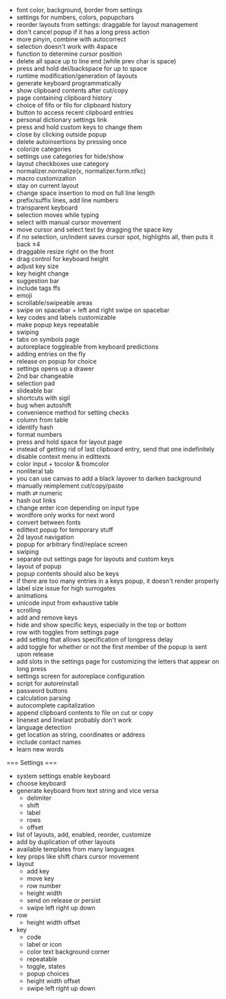 + font color, background, border from settings
+ settings for numbers, colors, popupchars
+ reorder layouts from settings: draggable for layout management
+ don't cancel popup if it has a long press action
+ more pinyin, combine with autocorrect
+ selection doesn't work with 4space
+ function to determine cursor position
+ delete all space up to line end (while prev char is space)
+ press and hold del/backspace for up to space
+ runtime modification/generation of layouts
+ generate keyboard programmatically
+ show clipboard contents after cut/copy
+ page containing clipboard history
+ choice of fifo or filo for clipboard history
+ button to access recent clipboard entries
+ personal dictionary settings link
+ press and hold custom keys to change them
+ close by clicking outside popup
+ delete autoinsertions by pressing once
+ colorize categories
+ settings use categories for hide/show
+ layout checkboxes use category
+ normalizer.normalize(x, normalizer.form.nfkc)
+ macro customization
+ stay on current layout
+ change space insertion to mod on full line length 
+ prefix/suffix lines, add line numbers
+ transparent keyboard
+ selection moves while typing
+ select with manual cursor movement
+ move cursor and select text by dragging the space key
+ if no selection, un/indent saves cursor spot, highlights all, then puts it back ±4
+ draggable resize right on the front
+ drag control for keyboard height
+ adjust key size
+ key height change
+ suggestion bar
+ include tags ffs
+ emoji 
+ scrollable/swipeable areas
+ swipe on spacebar + left and right swipe on spacebar
+ key codes and labels customizable
+ make popup keys repeatable
+ swiping
+ tabs on symbols page 
+ autoreplace toggleable from keyboard predictions 
+ adding entries on the fly
+ release on popup for choice
+ settings opens up a drawer
+ 2nd bar changeable
+ selection pad
+ slideable bar
+ shortcuts with sigil
+ bug when autoshift
+ convenience method for setting checks
+ column from table
+ identify hash
+ format numbers
+ press and hold space for layout page
+ instead of getting rid of last clipboard entry, send that one indefinitely
+ disable context menu in edittexts
+ color input + tocolor & fromcolor
+ nonliteral tab
+ you can use canvas to add a black layover to darken background
+ manually reimplement cut/copy/paste
+ math ⇄ numeric
+ hash out links
+ change enter icon depending on input type
+ wordfore only works for next word
+ convert between fonts
+ edittext popup for temporary stuff
+ 2d layout navigation
+ popup for arbitrary find/replace screen
+ swiping
+ separate out settings page for layouts and custom keys
+ layout of popup
+ popup contents should also be keys
+ if there are too many entries in a keys popup, it doesn't render properly
+ label size issue for high surrogates
+ animations
+ unicode input from exhaustive table
+ scrolling
+ add and remove keys
+ hide and show specific keys, especially in the top or bottom
+ row with toggles from settings page
+ add setting that allows specification of longpress delay
+ add toggle for whether or not the first member of the popup is sent upon release
+ add slots in the settings page for customizing the letters that appear on long press
+ settings screen for autoreplace configuration
+ script for autoreinstall
+ password buttons
+ calculation parsing
+ autocomplete capitalization
+ append clipboard contents to file on cut or copy
+ linenext and linelast probably don't work
+ language detection
+ get location as string, coordinates or address
+ include contact names
+ learn new words


=== Settings ===
+ system settings enable keyboard
+ choose keyboard
+ generate keyboard from text string and vice versa
    + delimiter
    + shift
    + label
    + rows
    + offset
+ list of layouts, add, enabled, reorder, customize
+ add by duplication of other layouts
+ available templates from many languages
+ key props like shift chars cursor movement
+ layout
    + add key
    + move key
    + row number
    + height width
    + send on release or persist
    + swipe left right up down
+ row
    + height width offset
+ key
    + code
    + label or icon
    + color text background corner
    + repeatable
    + toggle, states
    + popup choices
    + height width offset
    + swipe left right up down
